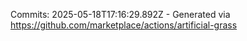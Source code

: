 Commits: 2025-05-18T17:16:29.892Z - Generated via https://github.com/marketplace/actions/artificial-grass
<br>
